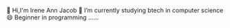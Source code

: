  👋 Hi,I'm Irene Ann Jacob
    🌱 I’m currently studying btech in computer science 
        😄 Beginner in programming ......
<!--
**IRENE260/IRENE260** is a ✨ _special_ ✨ repository because its `README.md` (this file) appears on your GitHub profile.

Here are some ideas to get you started:

- 🌱 I’m currently studying btech in computer science   ...


- 😄 Beginner in programming 
-->
